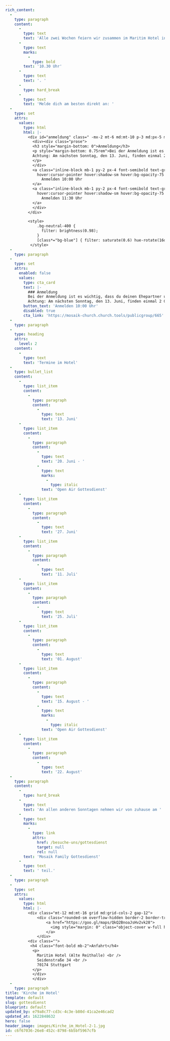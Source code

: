 ```yaml
---
rich_content:
  -
    type: paragraph
    content:
      -
        type: text
        text: 'Alle zwei Wochen feiern wir zusammen im Maritim Hotel in Stuttgart Mitte und du bist herzlich eingeladen dabei zu sein! Los geht’s immer um '
      -
        type: text
        marks:
          -
            type: bold
        text: '10.30 Uhr'
      -
        type: text
        text: '. '
      -
        type: hard_break
      -
        type: text
        text: 'Melde dich am besten direkt an: '
  -
    type: set
    attrs:
      values:
        type: html
        html: |-
          <div id="anmeldung" class=" -mx-2 mt-6 md:mt-10 p-3 md:px-5 md:py-4 bg-neutral-400 rounded-px text-gray-900 relative">
            <div><div class="prose">
            <h3 style="margin-bottom: 0">Anmeldung</h3>
          	<p style="margin-bottom: 0.75rem">Bei der Anmeldung ist es wichtig, dass du deinen Ehepartner und Kinder angibst, beziehungsweise ihr euch als WG einzeln anmeldet und in das Kommentarfeld schreibt, zu welcher WG ihr gehört. Dann wissen wir, wer zusammensitzen kann.<br>
          	Achtung: Am nächsten Sonntag, den 13. Juni, finden einmal 2 Gottesdienste statt. <br/>
          	</p>
            </div> 
          	<a class="inline-block mb-1 py-2 px-4 font-semibold text-gray-900 bg-blue-300 rounded-px
              hover:cursor-pointer hover:shadow-sm hover:bg-opacity-75 focus:outline-none focus:bg-opacity-75 no-underline" target="_blank" href="https://mosaik-church.church.tools/publicgroup/665">
                Anmelden 10:00 Uhr
            </a>
          	<a class="inline-block mb-1 py-2 px-4 font-semibold text-gray-900 bg-blue-300 rounded-px
              hover:cursor-pointer hover:shadow-sm hover:bg-opacity-75 focus:outline-none focus:bg-opacity-75 no-underline" target="_blank" href="https://mosaik-church.church.tools/publicgroup/688">
                Anmelden 11:30 Uhr
            </a>
            </div> 
          </div>

          <style>
              .bg-neutral-400 {
                filter: brightness(0.98);
              }
              [class*="bg-blue"] { filter: saturate(0.6) hue-rotate(16deg) }
           </style>
  -
    type: paragraph
  -
    type: set
    attrs:
      enabled: false
      values:
        type: cta_card
        text: |-
          ### Anmeldung
          Bei der Anmeldung ist es wichtig, dass du deinen Ehepartner und Kinder angibst, beziehungsweise ihr euch als WG einzeln anmeldet und in das Kommentarfeld schreibt, zu welcher WG ihr gehört. Dann wissen wir, wer zusammensitzen kann.
          Achtung: Am nächsten Sonntag, den 13. Juni, finden einmal 2 Gottesdienste statt.
        button_text: 'Anmelden 10:00 Uhr'
        disabled: true
        cta_link: 'https://mosaik-church.church.tools/publicgroup/665'
  -
    type: paragraph
  -
    type: heading
    attrs:
      level: 2
    content:
      -
        type: text
        text: 'Termine im Hotel'
  -
    type: bullet_list
    content:
      -
        type: list_item
        content:
          -
            type: paragraph
            content:
              -
                type: text
                text: '13. Juni'
      -
        type: list_item
        content:
          -
            type: paragraph
            content:
              -
                type: text
                text: '20. Juni - '
              -
                type: text
                marks:
                  -
                    type: italic
                text: 'Open Air Gottesdienst'
      -
        type: list_item
        content:
          -
            type: paragraph
            content:
              -
                type: text
                text: '27. Juni'
      -
        type: list_item
        content:
          -
            type: paragraph
            content:
              -
                type: text
                text: '11. Juli'
      -
        type: list_item
        content:
          -
            type: paragraph
            content:
              -
                type: text
                text: '25. Juli'
      -
        type: list_item
        content:
          -
            type: paragraph
            content:
              -
                type: text
                text: '01. August'
      -
        type: list_item
        content:
          -
            type: paragraph
            content:
              -
                type: text
                text: '15. August - '
              -
                type: text
                marks:
                  -
                    type: italic
                text: 'Open Air Gottesdienst'
      -
        type: list_item
        content:
          -
            type: paragraph
            content:
              -
                type: text
                text: '22. August'
  -
    type: paragraph
    content:
      -
        type: hard_break
      -
        type: text
        text: 'An allen anderen Sonntagen nehmen wir von zuhause am '
      -
        type: text
        marks:
          -
            type: link
            attrs:
              href: /besuche-uns/gottesdienst
              target: null
              rel: null
        text: 'Mosaik Family Gottesdienst'
      -
        type: text
        text: ' teil.'
  -
    type: paragraph
  -
    type: set
    attrs:
      values:
        type: html
        html: |-
          <div class="mt-12 md:mt-16 grid md:grid-cols-2 gap-12">
              <div class="rounded-sm overflow-hidden border-2 border-transparent transform hover:border-blue-400 ease-in-out hover:shadow-sm hover:cursor-pointer duration-200 transition">
                  <a href="https://goo.gl/maps/QkQ2BnoaJsHv2vk28">
                    <img style="margin: 0" class="object-cover w-full h-56 object-top" src="/assets/main/images/reithalle-maps-1x.jpg" alt="Google Maps">
                  </a>
              </div>
          <div class="">
           <h4 class="font-bold mb-2">Anfahrt</h4>
            <p>
              Maritim Hotel (Alte Reithalle) <br />
              Seidenstraße 34 <br />
              70174 Stuttgart
          	</p>
          	</div>
            </div>
  -
    type: paragraph
title: 'Kirche im Hotel'
template: default
slug: gottesdienst
blueprint: default
updated_by: e79a8c77-cd3c-4c3e-b80d-41ca2e46cad2
updated_at: 1622848632
hero: false
header_image: images/Kirche_im_Hotel-2-1.jpg
id: c6f67036-26e8-452c-8798-6b5bf5967cfb
---
```


